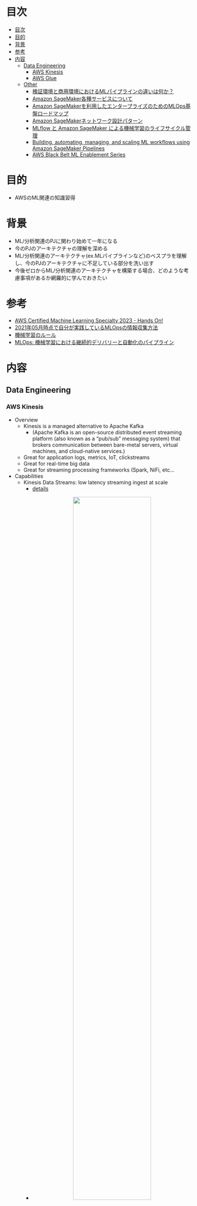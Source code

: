 # 目次
- [目次](#目次)
- [目的](#目的)
- [背景](#背景)
- [参考](#参考)
- [内容](#内容)
  - [Data Engineering](#data-engineering)
    - [AWS Kinesis](#aws-kinesis)
    - [AWS Glue](#aws-glue)
  - [Other](#other)
    - [検証環境と商用環境におけるMLパイプラインの違いは何か？](#検証環境と商用環境におけるmlパイプラインの違いは何か)
    - [Amazon SageMaker各種サービスについて](#amazon-sagemaker各種サービスについて)
    - [Amazon SageMakerを利用したエンタープライズのためのMLOps基盤ロードマップ](#amazon-sagemakerを利用したエンタープライズのためのmlops基盤ロードマップ)
    - [Amazon SageMakerネットワーク設計パターン](#amazon-sagemakerネットワーク設計パターン)
    - [MLflow と Amazon SageMaker による機械学習のライフサイクル管理](#mlflow-と-amazon-sagemaker-による機械学習のライフサイクル管理)
    - [Building, automating, managing, and scaling ML workflows using Amazon SageMaker Pipelines](#building-automating-managing-and-scaling-ml-workflows-using-amazon-sagemaker-pipelines)
    - [AWS Black Belt ML Enablement Series](#aws-black-belt-ml-enablement-series)
# 目的
- AWSのML関連の知識習得
# 背景
- ML/分析関連のPJに関わり始めて一年になる
- 今のPJのアーキテクチャの理解を深める
- ML/分析関連のアーキテクチャ(ex.MLパイプラインなど)のベスプラを理解し、今のPJのアーキテクチャに不足している部分を洗い出す
- 今後ゼロからML/分析関連のアーキテクチャを構築する場合、どのような考慮事項があるか網羅的に学んでおきたい
# 参考
- [AWS Certified Machine Learning Specialty 2023 - Hands On!](https://www.udemy.com/course/aws-machine-learning/)
- [2021年05月時点で自分が実践しているMLOpsの情報収集方法](https://shunyaueta.com/posts/2021-05-29/)
- [機械学習のルール](https://developers.google.com/machine-learning/guides/rules-of-ml)
- [MLOps: 機械学習における継続的デリバリーと自動化のパイプライン](https://cloud.google.com/architecture/mlops-continuous-delivery-and-automation-pipelines-in-machine-learning)
# 内容
## Data Engineering
### AWS Kinesis
- Overview
  - Kinesis is a managed alternative to Apache Kafka
    - (Apache Kafka is an open-source distributed event streaming platform (also known as a “pub/sub” messaging system) that brokers communication between bare-metal servers, virtual machines, and cloud-native services.)
  - Great for application logs, metrics, IoT, clickstreams
  - Great for real-time big data
  - Great for streaming processing frameworks (Spark, NiFi, etc...
- Capabilities
  - Kinesis Data Streams: low latency streaming ingest at scale
    - [details](https://docs.aws.amazon.com/streams/latest/dev/key-concepts.html)
    - <p align='center'><img src='./img/README_2023-02-04-15-49-46.png' width='70%'></p>
  - Kinesis Data Analytics: perform real-time analytics on streams using SQL
    - Use cases
      - Streaming ETL: select columns, make simple transformations, on streaming data
      - Continuous metric generation: live leaderboard for a mobile game
      - Responsive analytics: look for certain criteria and build alerting (filtering)
    - [リアルタイム分析がやりたい！はじめての Kinesis Data Analytics](https://dev.classmethod.jp/articles/first-time-kinesis-data-analytics/)
    - [Kinesis Data Analytics Studioでストリーミングデータを可視化してみた](https://dev.classmethod.jp/articles/visualize_with_kinesis-data-analytics-studio/)
    - <p align='center'><img src='./img/README_2023-02-04-16-21-04.png' width='70%'></p>
  - Kinesis Data Firehose: load streams into S3, Redshift, ElasticSearch & Splunk
    - <p align='center'><img src='./img/README_2023-02-04-15-48-54.png' width='70%'></p>
  - Kinesis Video Streams: meant for streaming video in real-time
    - [AWS IoT 再入門ブログリレー Amazon Kinesis Video Streams編](https://dev.classmethod.jp/articles/re-introduction-iot-2021-amazon-kinesis-video-streams/)
    - <p align='center'><img src='./img/README_2023-02-04-16-49-21.png' width='70%'></p>
- Architecture
  - [Amazon Kinesis Data Analytics Studio の概要 – SQL、Python、または Scala を使用してストリーミングデータをすばやく操作する](https://aws.amazon.com/jp/blogs/news/introducing-amazon-kinesis-data-analytics-studio-quickly-interact-with-streaming-data-using-sql-python-or-scala/)
  - <p align='center'><img src='./img/README_2023-02-04-15-23-57.png' width='70%'></p>
### AWS Glue
- Overview
  - Discover and organize data
  - Transform, prepare, and clean data for analysis
  - Build and monitor data pipelines
- Components
  - console
  - Data Catalog
  - crawler and classifiers
  - ETL operations
  - jobs system (workflow)
- Architecture
  - <p align='center'><img src='./img/README_2023-04-01-17-51-54.png' width='70%'></p>
  - [AWS Black Belt Online Seminar](https://pages.awscloud.com/rs/112-TZM-766/images/AWS-Black-Belt_2023_AWS-Glue_0331_v1.pdf)
- ref
  - [AWS再入門ブログリレー2022 AWS Glue編](https://dev.classmethod.jp/articles/re-introduction-2022-aws-glue/)
## Other
### 検証環境と商用環境におけるMLパイプラインの違いは何か？
- ChatGPTの回答
  - 検証環境と商用環境におけるMLパイプラインの違いは、主に以下のような点があります。
      - 数量の差: 検証環境では、少量のデータを使用してモデルを開発し、評価するために使用されます。 一方、商用環境では、大量のデータを処理し、大規模なインフラストラクチャを使用して運用されます。
      - 要件の差: 検証環境では、モデルの性能を測定するために、準確性や精度などのメトリクスが重視されます。一方、商用環境では、実際のビジネスニーズに合わせて、スケーラビリティや可用性などの要件が重視されます。
      - セキュリティーの差: 検証環境では、データのセキュリティーは重視されませんが、商用環境では、顧客データなどの個人情報の保護が求められるため、より高いセキュリティーが求められます。
      - 公開の差: 検証環境では、結果や処理結果は限られたチームや関係者にのみ公開されます。 一方、商用環境では、顧客や消費者に対して公開されるため、準確性や品質が高くなければならないです。
  - また、検証環境では、実験的なアプローチを取り、多くのパラメータを試すことができますが、商用環境では、実用性を考慮し、最適なパラメータを選択することが求められます。
  - 検証環境と商用環境では、それぞれ異なるニーズに対応しなければならないため、それぞれ独自のMLパイプラインを構築する必要があります。
- GCPの図的に表してたやつ
  - [MLOps: 機械学習における継続的デリバリーと自動化のパイプライン](https://cloud.google.com/architecture/mlops-continuous-delivery-and-automation-pipelines-in-machine-learning)
  - <p align='center'><img src='./img/README_2023-01-22-15-59-50.png' width='70%'></p>
### Amazon SageMaker各種サービスについて
- [Amazon SageMakerサービスまとめ](https://qiita.com/knowledgecommunication/items/1350af15e8adda0971ae)
- [AWS再入門ブログリレー2022 Amazon SageMaker 編](https://dev.classmethod.jp/articles/re-introduction-2022-sagemaker/)
- [[Amazon SageMaker Data Wrangler] 機械学習用データを簡単で最速に準備できる機能を使ってみた](https://dev.classmethod.jp/articles/amazon-sagemaker-data-wrangler-with-demo-titanic/)
- [Amazon SageMaker Data Wrangler が Amazon EMR Presto をビッグデータクエリエンジンとしてサポート](https://aws.amazon.com/jp/about-aws/whats-new/2022/12/sagemaker-data-wrangler-supports-amazon-emr-presto-data-source-query-engine/)
- [AWS が実現する MLOps のためのツール群のご紹介](https://pages.awscloud.com/rs/112-TZM-766/images/3.AWS_MLOps_Tool.pdf)
  - Sagemeker vs MWAA(Managed Wrokflow for Apache Airflow) vs Step Functionsについて記載されている
### [Amazon SageMakerを利用したエンタープライズのためのMLOps基盤ロードマップ](https://aws.amazon.com/jp/blogs/news/mlops-foundation-roadmap-for-enterprises-with-amazon-sagemaker-jp/)
- 前提
  - 柔軟性
    - データサイエンティストはどんなフレームワーク (TensorFlow や PyTorch など) にも対応できる
  - 再現性
    - データサイエンティストは過去の実験（コード、データ、結果）を再現または観測できる
  - 再利用性
    - データサイエンティストとMLエンジニアはソースコードと ML パイプラインを再利用することで、不整合やコスト増を回避できる
  - スケーラビリティ
    - データサイエンティストとMLエンジニアは、リソースとサービスをオンデマンドで拡張できる
  - 監査性
    - データサイエンティスト、IT、法務部門は、ログ、バージョン、アーティファクトとデータの依存関係を監査できる
  - 一貫性
    - MLOps は複数の環境で構成されているため、基盤は環境間のばらつきを排除する必要がある

- MLOps 成熟度モデル
  - Overview
    - 初期 (Initial)フェーズ
      - データサイエンティストは SageMakerサービスを使用して AWS上でモデルを実験、構築、学習、デプロイ
      - 推奨される開発環境はAmazon SageMaker Studio
      - この環境では、データサイエンティストが Studio ノートブックに基づいて、実験や共同作業を行える
    - 反復可能 (Repeatable)フェーズ
      - 次のステップはデータを前処理し、モデルを構築・学習するための自動ワークフロー (MLパイプライン) を作成する
      - データサイエンティストは、MLエンジニアとそれぞれ別の環境で協力して、Amazon SageMaker Pipelinesを使用してオーケストレーションされた、堅牢で本番稼働可能なアルゴリズムとソースコードを作成
      - 生成されたモデルは Amazon SageMaker Model Registryに保存され、ベンチマークされる
    - 信頼可能 (Reliable) フェーズ
      - モデルはMLパイプラインで生成されていますが、production環境に移行する前にテストする必要がある
      - そのため、このフェーズでは、分離されたstaging環境（またはpre-production環境）において、モデルやこれをトリガーがするインフラストラクチャの両方に対して自動テストを導入する
      - staging環境とは、production環境をシミュレートするための環境
      - テストが正常に実行されると、モデルは分離されたproduction環境にデプロイされる
      - 複数の環境をまたいでモデルをデプロイするためには、手動による評価と承認が必要
    - スケーラブルフェーズ
      - 最初の MLソリューションを本番稼働させた後は、複数のデータサイエンスチームが数十または数百の MLユースケースを共同で運用できるようにするために MLOps基盤を拡張する必要がある
      - このフェーズでは、ソリューションのテンプレート化を導入する
      - これにより、新たに製品化するソリューションの開発時間を数週間から数日に短縮し、このソリューションが価値を発揮するまでの期間を短縮する
      - さらに、セキュアなMLOps環境のインスタンス化を自動化して、複数のチームがそれぞれ所有するデータを自身で操作できるようにすることで、IT部門への依存とオーバーヘッドを減らす
  - Details
    - 初期 (Initial)フェーズ
      - <p align='center'><img src='./img/README_2023-04-02-19-56-12.png' width='30%'></p>
    - 反復可能 (Repeatable)フェーズ
      - <p align='center'><img src='./img/README_2023-04-02-20-13-59.png' width='100%'></p>
    - 信頼可能 (Reliable) フェーズ
      - <p align='center'><img src='./img/README_2023-04-16-18-10-37.png' width='100%'></p>
      - <p align='center'><img src='./img/README_2023-04-16-18-13-27.png' width='100%'></p>
    - スケーラブルフェーズ
      - <p align='center'><img src='./img/README_2023-04-16-18-22-02.png' width='100%'></p>
      - <p align='center'><img src='./img/README_2023-04-16-18-30-30.png' width='100%'></p>
  - Remarks
    - 反復可能 (Repeatable)フェーズ
      - ノートブックからMLパイプラインへ
        - 学習
          - <p align='center'><img src='./img/README_2023-04-02-20-47-17.png' width='70%'></p>
        - バッチ推論
          - <p align='center'><img src='./img/README_2023-04-02-20-51-52.png' width='50%'></p>
      - リポジトリのブランチとCI/CDの標準化
        - <p align='center'><img src='./img/README_2023-04-16-18-07-35.png' width='70%'></p>
      - データ構造の標準化
        - <p align='center'><img src='./img/README_2023-04-16-18-08-47.png' width='70%'></p>
    - 信頼可能 (Reliable) フェーズ
      - モデルをデプロイするCI/CD
        - <p align='center'><img src='./img/README_2023-04-16-18-14-25.png' width='70%'></p>
      - データレイクとMLOpsの統合
        - <p align='center'><img src='./img/README_2023-04-16-18-17-13.png' width='100%'></p>
    - ペルソナと担当する運用、それに必要な技術のまとめ
      - <p align='center'><img src='./img/README_2023-04-16-18-31-59.png' width='100%'></p>
### Amazon SageMakerネットワーク設計パターン
- [【Amazon SageMaker】ネットワーク設計パターンをまとめてみた](https://dev.classmethod.jp/articles/sagemaker-network-vpc-architecture-2022-04/)
- [閉域網で Amazon SageMaker を利用する際のポイントと手順](https://aws.amazon.com/jp/blogs/news/internet-free-sagemaker/)
### [MLflow と Amazon SageMaker による機械学習のライフサイクル管理](https://aws.amazon.com/jp/blogs/news/machine-learning-managing-your-machine-learning-lifecycle-with-mlflow-and-amazon-sagemaker/)
- アーキテクチャの概要
  - MLflow TrackingサーバーをDocker化し、Fargate上でホストする
  - MLflow TrackingサーバーのアーティファクトストアとしてS3バケットを、バックエンドストアとして Amazon RDS for MySQL インスタンスを使用
  - <p align='center'><img src='./img/README_2023-05-04-16-21-18.png' width='70%'></p>
### [Building, automating, managing, and scaling ML workflows using Amazon SageMaker Pipelines](https://aws.amazon.com/jp/blogs/machine-learning/building-automating-managing-and-scaling-ml-workflows-using-amazon-sagemaker-pipelines/)
- <p align='center'><img src='./img/README_2023-05-04-16-26-30.png' width='70%'></p>
- <p align='center'><img src='./img/README_2023-05-04-16-26-49.png' width='70%'></p>
### [AWS Black Belt ML Enablement Series](https://aws.amazon.com/jp/blogs/news/tag/ml-enablement-series/)
- 印象に残った箇所のみキャプチャ
- [【ML-Ligiht-01】機械学習モデル開発プロジェクトの進め方](https://pages.awscloud.com/rs/112-TZM-766/images/202205_AWS_Black_Belt_AWS_AIML_Light_01_Introduction.pdf)
  - <p align='center'><img src='./img/README_2023-04-30-16-24-10.png' width='70%'></p>
  - <p align='center'><img src='./img/README_2023-04-30-16-23-01.png' width='70%'></p>
  - <p align='center'><img src='./img/README_2023-04-30-16-05-38.png' width='70%'></p>
  - <p align='center'><img src='./img/README_2023-04-30-16-03-03.png' width='70%'></p>
  - <p align='center'><img src='./img/README_2023-04-30-16-03-39.png' width='70%'></p>
  - <p align='center'><img src='./img/README_2023-04-30-16-09-38.png' width='70%'></p>
  - <p align='center'><img src='./img/README_2023-04-30-16-12-15.png' width='70%'></p>
- [【ML-Ligiht-02】機械学習モデルの開発環境を構築する](https://pages.awscloud.com/rs/112-TZM-766/images/202206_AWS_Black_Belt_AWS_AIML_Light_02_EnvironmentSetup.pdf)
  - <p align='center'><img src='./img/README_2023-04-30-16-45-57.png' width='70%'></p>
  - <p align='center'><img src='./img/README_2023-04-30-16-45-31.png' width='70%'></p>
  - [開発環境構築手順書の例](https://docs.wantedly.dev/fields/dev-tools/codespaces)
  - <p align='center'><img src='./img/README_2023-04-30-17-03-48.png' width='70%'></p>
  - <p align='center'><img src='./img/README_2023-04-30-17-07-50.png' width='70%'></p>
  - <p align='center'><img src='./img/README_2023-04-30-17-09-26.png' width='70%'></p>
  - <p align='center'><img src='./img/README_2023-04-30-17-09-55.png' width='70%'></p>
  - <p align='center'><img src='./img/README_2023-04-30-17-10-15.png' width='70%'></p>
- [【ML-Dark-01】Amazon SageMaker Training 機械学習のモデル開発の試行錯誤を簡単にする](https://pages.awscloud.com/rs/112-TZM-766/images/202205_AWS_Black_Belt_AIML_Dark_01_AmazonSageMakerTraining.pdf)
  - <p align='center'><img src='./img/README_2023-04-30-17-30-25.png' width='70%'></p>
  - <p align='center'><img src='./img/README_2023-04-30-17-33-22.png' width='70%'></p>
  - <p align='center'><img src='./img/README_2023-04-30-17-33-43.png' width='70%'></p>
  - <p align='center'><img src='./img/README_2023-04-30-17-36-09.png' width='70%'></p>
- [【ML-Dark-02】Amazon SageMakerによる実験管理](https://pages.awscloud.com/rs/112-TZM-766/images/202207_AWS_Black_Belt_AWS_AIML_Dark_02_Experiments_Management.pdf)
  - <p align='center'><img src='./img/README_2023-05-03-15-38-33.png' width='70%'></p>
  - <p align='center'><img src='./img/README_2023-04-30-15-44-43.png' width='70%'></p>
  - <p align='center'><img src='./img/README_2023-04-30-17-46-49.png' width='70%'></p>
  - <p align='center'><img src='./img/README_2023-04-30-17-51-06.png' width='70%'></p>
  - <p align='center'><img src='./img/README_2023-04-30-17-51-25.png' width='70%'></p>
  - <p align='center'><img src='./img/README_2023-04-30-17-51-42.png' width='70%'></p>
  - <p align='center'><img src='./img/README_2023-04-30-17-52-02.png' width='70%'></p>
  - <p align='center'><img src='./img/README_2023-04-30-17-52-33.png' width='70%'></p>
  - <p align='center'><img src='./img/README_2023-04-30-17-56-31.png' width='70%'></p>
  - <p align='center'><img src='./img/README_2023-04-30-17-56-47.png' width='70%'></p>
  - <p align='center'><img src='./img/README_2023-04-30-17-57-06.png' width='70%'></p>
  - <p align='center'><img src='./img/README_2023-04-30-17-57-29.png' width='70%'></p>
- [【ML-Dark-03】Amazon SageMaker 推論 Part1 推論の頻出課題とSageMakerによる解決方法](https://pages.awscloud.com/rs/112-TZM-766/images/202208_AWS_Black_Belt_AWS_ML_Enablement_Dark_03.pdf)
  - <p align='center'><img src='./img/README_2023-05-03-15-40-34.png' width='70%'></p>
  - <p align='center'><img src='./img/README_2023-05-03-14-51-25.png' width='70%'></p>
  - <p align='center'><img src='./img/README_2023-05-03-14-53-01.png' width='70%'></p>
  - <p align='center'><img src='./img/README_2023-05-03-14-53-54.png' width='70%'></p>
  - <p align='center'><img src='./img/README_2023-05-03-14-54-17.png' width='70%'></p>
  - <p align='center'><img src='./img/README_2023-05-03-14-56-37.png' width='70%'></p>
  - <p align='center'><img src='./img/README_2023-05-03-15-01-25.png' width='70%'></p>
  - <p align='center'><img src='./img/README_2023-05-03-15-01-41.png' width='70%'></p>
  - <p align='center'><img src='./img/README_2023-05-03-15-02-02.png' width='70%'></p>
  - <p align='center'><img src='./img/README_2023-05-03-15-03-49.png' width='70%'></p>
- [【ML-Dark-04】Amazon SageMaker 推論 Part2 すぐにプロダクション利用できる！モデルをデプロイして推論する方法](https://pages.awscloud.com/rs/112-TZM-766/images/AWS-Black-Belt_2022_Amazon-SageMaker-Inference-Part-2_0831_v1.pdf)
  - <p align='center'><img src='./img/README_2023-05-03-15-41-03.png' width='70%'></p>
  - <p align='center'><img src='./img/README_2023-05-03-15-24-34.png' width='70%'></p>
  - <p align='center'><img src='./img/README_2023-05-03-15-25-20.png' width='70%'></p>
  - <p align='center'><img src='./img/README_2023-05-03-15-27-48.png' width='70%'></p>
- [【ML-Dark-05】Amazon SageMaker 推論 Part3 もう悩まない︕機械学習モデルのデプロイパターンと戦略](https://pages.awscloud.com/rs/112-TZM-766/images/AWS-Black-Belt_2022_Amazon-SageMaker-Inference-Part-3_1014_v1.pdf)
  - <p align='center'><img src='./img/README_2023-05-03-15-36-44.png' width='70%'></p>
  - <p align='center'><img src='./img/README_2023-05-03-15-42-31.png' width='70%'></p>
  - <p align='center'><img src='./img/README_2023-05-03-15-43-50.png' width='70%'></p>
  - <p align='center'><img src='./img/README_2023-05-04-15-48-46.png' width='70%'></p>
  - <p align='center'><img src='./img/README_2023-05-04-15-49-04.png' width='70%'></p>
  - <p align='center'><img src='./img/README_2023-05-04-15-49-22.png' width='70%'></p>
  - <p align='center'><img src='./img/README_2023-05-04-15-58-47.png' width='70%'></p>
  - <p align='center'><img src='./img/README_2023-05-04-15-59-04.png' width='70%'></p>
  - <p align='center'><img src='./img/README_2023-05-04-15-59-37.png' width='70%'></p>
  - <p align='center'><img src='./img/README_2023-05-04-16-00-02.png' width='70%'></p>
  - <p align='center'><img src='./img/README_2023-05-04-16-00-28.png' width='70%'></p>
  - <p align='center'><img src='./img/README_2023-05-04-16-00-54.png' width='70%'></p>
  - <p align='center'><img src='./img/README_2023-05-04-16-05-02.png' width='70%'></p>
  - <p align='center'><img src='./img/README_2023-05-04-16-05-28.png' width='70%'></p>
  - <p align='center'><img src='./img/README_2023-05-04-16-06-09.png' width='70%'></p>
  - <p align='center'><img src='./img/README_2023-05-04-16-06-36.png' width='70%'></p>
  - <p align='center'><img src='./img/README_2023-05-04-16-07-07.png' width='70%'></p>
  - <p align='center'><img src='./img/README_2023-05-04-16-07-32.png' width='70%'></p>
  - <p align='center'><img src='./img/README_2023-05-04-16-55-55.png' width='70%'></p>
  - <p align='center'><img src='./img/README_2023-05-04-16-56-47.png' width='70%'></p>
  - <p align='center'><img src='./img/README_2023-05-04-16-57-08.png' width='70%'></p>
  - <p align='center'><img src='./img/README_2023-05-04-16-57-29.png' width='70%'></p>
  - <p align='center'><img src='./img/README_2023-05-04-16-57-51.png' width='70%'></p>
  - <p align='center'><img src='./img/README_2023-05-04-16-58-17.png' width='70%'></p>
- [【ML-Dark-07】Amazon SageMaker モニタリング Part1 Amazon SageMaker Model Monitorを理解しよう](https://pages.awscloud.com/rs/112-TZM-766/images/AWS-Black-Belt_2022_Amazon-SageMaker-Monitoring-Part-1_1031_v1.pdf)
  - <p align='center'><img src='./img/README_2023-05-04-17-24-12.png' width='70%'></p>
  - <p align='center'><img src='./img/README_2023-05-04-17-25-07.png' width='70%'></p>
  - <p align='center'><img src='./img/README_2023-05-04-17-26-12.png' width='70%'></p>
  - <p align='center'><img src='./img/README_2023-05-04-17-26-30.png' width='70%'></p>
  - <p align='center'><img src='./img/README_2023-05-04-17-39-43.png' width='70%'></p>
  - <p align='center'><img src='./img/README_2023-05-04-17-39-17.png' width='70%'></p>
  - <p align='center'><img src='./img/README_2023-05-04-17-40-25.png' width='70%'></p>
  - <p align='center'><img src='./img/README_2023-05-04-17-40-48.png' width='70%'></p>
  - ベースラインジョブ
    - ベースラインデータを作成するためのジョブ
    - ベースライン
      - 推論時の入出力結果と比較するための基準となる情報
      - 主にモデルトレーニング時点の学習データを基にして作成する
  - モニタリングジョブ
    - ベースラインデータと推論リクエスト、レスポンスデータを比較するジョブ
  - Ground Truth(正解データ)マージジョブ
    - モデル品質とモデルバイアスをモニタリングする場合に必要なマージデータを作成するジョブ
  - <p align='center'><img src='./img/README_2023-05-05-16-27-23.png' width='70%'></p>
  - <p align='center'><img src='./img/README_2023-05-05-16-38-44.png' width='70%'></p>
  - <p align='center'><img src='./img/README_2023-05-05-16-38-59.png' width='70%'></p>
  - <p align='center'><img src='./img/README_2023-05-05-16-39-30.png' width='70%'></p>
  - <p align='center'><img src='./img/README_2023-05-05-16-39-49.png' width='70%'></p>
  - <p align='center'><img src='./img/README_2023-05-05-16-40-17.png' width='70%'></p>
  - <p align='center'><img src='./img/README_2023-05-05-16-41-20.png' width='70%'></p>
  - <p align='center'><img src='./img/README_2023-05-05-16-41-35.png' width='70%'></p>
  - <p align='center'><img src='./img/README_2023-05-05-16-44-53.png' width='70%'></p>
  - <p align='center'><img src='./img/README_2023-05-05-16-51-38.png' width='70%'></p>
  - <p align='center'><img src='./img/README_2023-05-05-16-51-53.png' width='70%'></p>
  - <p align='center'><img src='./img/README_2023-05-05-16-53-44.png' width='70%'></p>
  - <p align='center'><img src='./img/README_2023-05-05-16-54-02.png' width='70%'></p>
  - <p align='center'><img src='./img/README_2023-05-05-16-54-24.png' width='70%'></p>
  - 
- [【ML-Dark-08】Amazon SageMaker モニタリング Part2 データと推論結果の変化に気づく](https://pages.awscloud.com/rs/112-TZM-766/images/AWS-Black-Belt_2022_Amazon-SageMaker-Monitoring-Part-2_1231_v1.pdf)